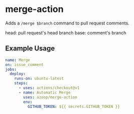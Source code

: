 # merge-action

Adds a `/merge $branch` command to pull request comments.

head: pull request's head branch
base: comment's branch

## Example Usage

```yaml
name: Merge
on: issue_comment
jobs:
  deploy:
    runs-on: ubuntu-latest
    steps:
      - uses: actions/checkout@v1
      - name: Automatic Merge
        uses: azoop/merge-action
        env:
          GITHUB_TOKEN: ${{ secrets.GITHUB_TOKEN }}
```
